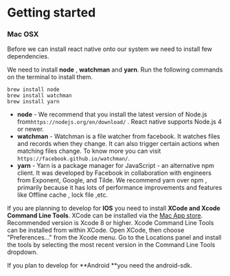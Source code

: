 # Getting started

### **Mac OSX**

Before we can install react native onto our system we need to install few dependencies.

We need to install **node** , **watchman** and **yarn**. Run the following commands on the terminal to install them.

```
brew install node 
brew install watchman
brew install yarn
```

* **node**  -  We recommend that you install the latest version of Node.js from`https://nodejs.org/en/download/` . React native supports Node.js 4 or newer.
* **watchman** - Watchman is a file watcher from facebook. It watches files and records when they change. It can also trigger certain actions when matching files change. To know more you can visit `https://facebook.github.io/watchman/`.
* **yarn** - Yarn is a package manager for JavaScript - an alternative npm client. It was developed by Facebook in collaboration with engineers from Exponent, Google, and Tilde. We recommend yarn over npm , primarily because it has lots of performance improvements and features like Offline cache , lock file ,etc.

If you are planning to develop for **IOS** you need to install **XCode **and** Xcode Command Line Tools**.  XCode can be installed via the [Mac App store](https://itunes.apple.com/us/app/xcode/id497799835?mt=12). Recommended version is Xcode 8 or higher.  Xcode Command Line Tools can be installed from within XCode. Open XCode, then choose "Preferences..." from the Xcode menu. Go to the Locations panel and install the tools by selecting the most recent version in the Command Line Tools dropdown.

If you plan to develop for **Android **you need the android-sdk.

